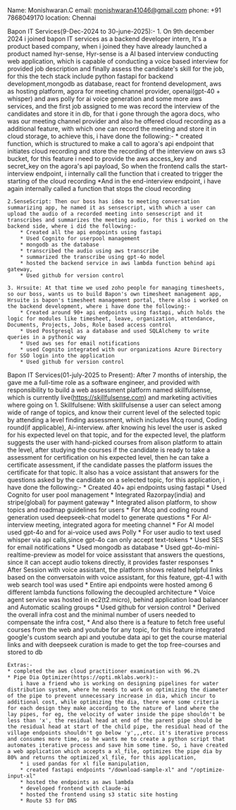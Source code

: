 Name: Monishwaran.C
email: monishwaran41046@gmail.com
phone: +91 7868049170
location: Chennai

Bapon IT Services(9-Dec-2024 to 30-june-2025):-
    1. On 9th december 2024 i joined bapon IT services as a backend developer intern, It's a product based company, when i joined they have already launched a product named hyr-sense, Hyr-sense is a AI based interview conducting web application, which is capable of conducting a voice based interview for provided job description and finally assess the candidate's skill for the job, for this the tech stack include python fastapi for backend development,mongodb as database, react for frontend development, aws as hosting platform, agora for meeting channel provider, openai(gpt-40 + whisper) and aws polly for ai voice generation and some more aws services, and the first job assigned to me was record the interview of the candidates and store it in db, for that i gone through the agora docs, who was our meeting channel provider and also he offered cloud recording as a additional feature, with which one can record the meeting and store it in cloud storage, to achieve this, i have done the following:-
        * created function, which is structured to make a call to agora's api endpoint that initiates cloud recording and store the recording of the interview on aws s3 bucket, for this feature i need to provide the aws access_key and secret_key on the agora's api payload, So when the frontend calls the start-interview endpoint, i internally call the function that i created to trigger the starting of the cloud recording
        *And in the end-interview endpoint, i have again internally called a function that stops the cloud recording
    
    2.SenseScript: Then our boss has idea to meeting conversation summarizing app, he named it as sensescript, with which a user can upload the audio of a recorded meeting into sensescript and it transcribes and summarizes the meeting audio, for this i worked on the backend side, where i did the following:-
        * Created all the api endpoints using fastapi
        * Used Cognito for userpool management
        * mongodb as the database
        * transcribed the audio using aws transcribe
        * summarized the transcribe using gpt-4o model
        * hosted the backend service in aws lambda function behind api gateway,
        * Used github for version control

    3. Hrsuite: At that time we used zoho people for managing timesheets, so our boss, wants us to build Bapon's own timesheet management app, Hrsuite is bapon's timesheet management portal, there also i worked on the backend development, where i have done the following:-
        * Created around 90+ api endpoints using fastapi, which holds the logic for modules like timesheet, leave, organization, attendance, Documents, Projects, Jobs, Role based access control
        * Used Postgresql as a database and used SQLAlchemy to write queries in a pythonic way
        * Used aws ses for email notifications
        * used Cognito integrated with our organizations Azure Directory for SSO login into the application
        * Used github for version control

Bapon IT Services(01-july-2025 to Present):
    After 7 months of intership, the gave me a full-time role as a software engineer, and provided with responsibility to build a web assessment platform named skillfulsense, which is currently live(https://skillfulsense.com) and marketing activities where going on
    1. Skillfulsene: With skillfulsense a user can select among wide of range of topics, and know their current level of the selected topic by attending a level finding assessment, which includes Mcq round, Coding round(if applicable), Ai-interview. after knowing his level the user is asked for his expected level on that topic, and for the expected level, the platform suggests the user with hand-picked courses from alison platform to attain the level, after studying the courses if the candidate is ready to take a assessment for certification on his expected level, then he can take a certificate assessment, if the candidate passes the platform issues the certificate for that topic. It also has a voice assistant that answers for the questions asked by the candidate on a selected topic, for this application, i have done the following:-
        * Created 40+ api endpoints using fastapi
        * Used Cognito for user pool management
        * Integrated Razorpay(india) and stripe(global) for payment gateway
        * Integrated alison platform, to show topics and roadmap guidelines for users
        * For Mcq and coding round generation used deepseek-chat model to generate questions
        * For AI-interview meeting, integrated agora for meeting channel
        * For AI model used gpt-4o and for ai-voice used aws Polly
        * For user audio to text used whisper via api calls,since gpt-4o can only accept text-tokens
        * Used SES for email notifications
        * Used mongodb as database
        * Used gpt-4o-mini-realtime-preview as model for voice assisstant that answers the questions, since it can accept audio tokens directly, it provides faster responses
        * After Session with voice assistant, the platform shows related helpful links based on the conversatoin with voice assistant, for this feature, gpt-4.1 with web search tool was used
        * Entire api endpoints were hosted among 6 different lambda functions following the decoupled architecture
        * Voice agent service was hosted in ec2(t2.micro), behind application load balancer and Automatic scaling groups
        * Used github for version control
        * Derived the overall infra cost and the minimal number of users needed to compensate the infra cost,
        * And also there is a feature to fetch free useful courses from the web and youtube for any topic, for this feature integrated google's custom search api and youtube data api to get the course material links and with deepseek curation is made to get the top free-courses and stored to db

    Extras:-
    * completed the aws cloud practitioner examination with 96.2%
    * Pipe Dia Optimizer(https://opti.mklabs.work):-
        i have a friend who is working on designing pipelines for water distribution system, where he needs to work on optimizing the diameter of the pipe to prevent unnecessary increase in dia, which incur to additional cost, while optimizing the dia, there were some criteria for each design they make according to the nature of land where the lay pipes, for eg, the velocity of water inside the pipe shouldn't be less than 'x', the residual head at end of the parent pipe should be the residual head at start of the child pipe, the residual head of the village endpoints shouldn't go below 'y',,,etc. it's iterative process and consumes more time, so he wants me to create a python script that automates iterative process and save him some time. So, i have created a web application which accepts a xl_file, optimizes the pipe dia by 80% and returns the optimized_xl_file, for this application, 
        * i used pandas for xl file manipulation,
        * created fastapi endpoints "/download-sample-xl" and "/optimize-input-xl"
        * hosted the endpoints as aws lambda
        * developed frontend with claude-ai
        * hosted the frontend using s3 static site hosting
        * Route 53 for DNS